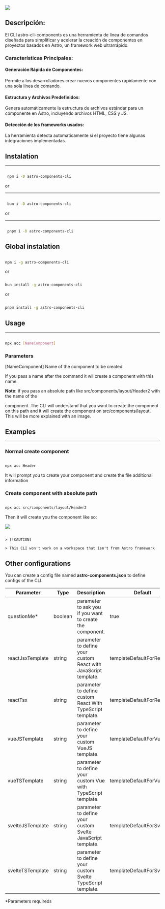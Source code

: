   

<img src="https://mdgzcgkcwpqlkyorzjqf.supabase.co/storage/v1/object/public/bucket-packages/347shots_so.png?t=2024-01-29T20%3A27%3A15.754Z" />

  
## Descripción:

El CLI astro-cli-components es una herramienta de línea de comandos diseñada para simplificar y acelerar la creación de componentes en proyectos basados en Astro, un framework web ultrarrápido.


### Características Principales:

#### Generación Rápida de Componentes:


Permite a los desarrolladores crear nuevos componentes rápidamente con una sola línea de comando.

  

#### Estructura y Archivos Predefinidos:

  

Genera automáticamente la estructura de archivos estándar para un componente en Astro, incluyendo archivos HTML, CSS y JS.


#### Detección de los frameworks usados:

  

La herramienta detecta automaticamente si el proyecto tiene algunas integraciones implementadas.

  

## Instalation

******

```bash

 npm i -D astro-components-cli

```

or

******

```bash

 bun i -D astro-components-cli

```

or

******

```bash

 pnpm i -D astro-components-cli

```

  

## Global instalation

  

```bash

npm i -g astro-components-cli

```

or

```bash

bun install -g astro-components-cli

```

or

```bash

pnpm install -g astro-components-cli

```

  
  

## Usage

************

```bash

npx acc [NameComponent]

```

  

### Parameters

  

[NameComponent] Name of the component to be created

  

If you pass a name after the command it wil create a component with this name.

  

**Note:** if you pass an absolute path like src/components/layout/Header2 with the name of the

component. The CLI will understand that you want to create the component on this path and it will create the component on src/components/layout. This will be more explained with an image.

  

## Examples

******

### Normal create component

  

```bash

npx acc Header

```

  

It will prompt you to create your component and create the file additional information

  

### Create component with absolute path

  

```bash

npx acc src/components/layout/Header2

```

  

Then it will create you the component like so:

  

<img src="https://mdgzcgkcwpqlkyorzjqf.supabase.co/storage/v1/object/public/bucket-packages/file_explorer.png" />

  
  

```

> [!CAUTION]

> This CLI won't work on a workspace that isn't from Astro framework  

```

## Other configurations

You can create a config file named <b>astro-components.json</b> to define configs of the CLI.

| Parameter 	| Type 	| Description 	| Default 	|
|---	|---	|---	|---	|
| questionMe* 	| boolean 	| parameter to ask you if you want to create the component. 	| true 	|
| reactJsxTemplate 	| string 	| parameter to define your custom React with JavaScript template. 	| templateDefaultForReactJsx 	|
| reactTsx 	| string 	| parameter to define custom React With TypeScript template. 	| templateDefaultForReactTsx 	|
| vueJSTemplate 	| string 	| parameter to define your custom VueJS template. 	| templateDefaultForVueJs 	|
| vueTSTemplate 	| string 	| parameter to define your custom Vue with TypeScript template. 	| templateDefaultForVueTs 	|
| svelteJSTemplate 	| string 	| parameter to define your custom Svelte JavaScript template. 	| templateDefaultForSvelteJS 	|
| svelteTSTemplate 	| string 	| parameter to define your custom Svelte TypeScript template. 	| templateDefaultForSvelteTS 	|

*Parameters requireds